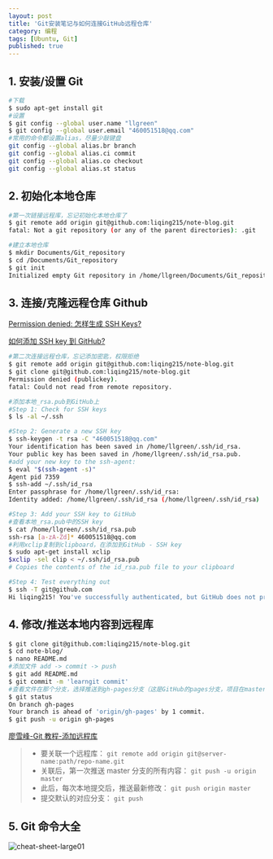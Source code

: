 ```yaml
---
layout: post
title: 'Git安装笔记与如何连接GitHub远程仓库'
category: 编程
tags: [Ubuntu, Git]
published: true
---
```


## 1. 安装/设置 Git

```bash
#下载
$ sudo apt-get install git
#设置
$ git config --global user.name "llgreen"
$ git config --global user.email "460051518@qq.com"
#常用的命令都设置alias，尽量少敲键盘
git config --global alias.br branch
git config --global alias.ci commit
git config --global alias.co checkout
git config --global alias.st status
```

## 2. 初始化本地仓库

```bash
#第一次链接远程库，忘记初始化本地仓库了
$ git remote add origin git@github.com:liqing215/note-blog.git
fatal: Not a git repository (or any of the parent directories): .git

#建立本地仓库
$ mkdir Documents/Git_repository
$ cd /Documents/Git_repository
$ git init
Initialized empty Git repository in /home/llgreen/Documents/Git_repository/.git/
```

## 3. 连接/克隆远程仓库 Github

[Permission denied: 怎样生成 SSH Keys?](https://help.github.com/articles/generating-ssh-keys)

[如何添加 SSH key 到 GitHub?](https://github.com/settings/ssh)

```bash
#第二次连接远程仓库，忘记添加密匙，权限拒绝
$ git remote add origin git@github.com:liqing215/note-blog.git
$ git clone git@github.com:liqing215/note-blog.git
Permission denied (publickey).
fatal: Could not read from remote repository.

#添加本地_rsa.pub到GitHub上
#Step 1: Check for SSH keys
$ ls -al ~/.ssh

#Step 2: Generate a new SSH key
$ ssh-keygen -t rsa -C "460051518@qq.com"
Your identification has been saved in /home/llgreen/.ssh/id_rsa.
Your public key has been saved in /home/llgreen/.ssh/id_rsa.pub.
#add your new key to the ssh-agent:
$ eval "$(ssh-agent -s)"
Agent pid 7359
$ ssh-add ~/.ssh/id_rsa
Enter passphrase for /home/llgreen/.ssh/id_rsa:
Identity added: /home/llgreen/.ssh/id_rsa (/home/llgreen/.ssh/id_rsa)

#Step 3: Add your SSH key to GitHub
#查看本地_rsa.pub中的SSH key
$ cat /home/llgreen/.ssh/id_rsa.pub
ssh-rsa [a-zA-Zd]* 460051518@qq.com
#利用xclip复制到clipboard，在添加到GitHub - SSH key
$ sudo apt-get install xclip
$xclip -sel clip < ~/.ssh/id_rsa.pub
# Copies the contents of the id_rsa.pub file to your clipboard

#Step 4: Test everything out
$ ssh -T git@github.com
Hi liqing215! You've successfully authenticated, but GitHub does not provide shell access.
```

## 4. 修改/推送本地内容到远程库

```bash
$ git clone git@github.com:liqing215/note-blog.git
$ cd note-blog/
$ nano README.md
#添加文件 add -> commit -> push
$ git add README.md
$ git commit -m 'learngit commit'
#查看文件在那个分支，选择推送到gh-pages分支（这是GitHub的pages分支，项目在master上）
$ git status
On branch gh-pages
Your branch is ahead of 'origin/gh-pages' by 1 commit.
$ git push -u origin gh-pages

```

[廖雪峰-Git 教程-添加远程库](http://www.liaoxuefeng.com/wiki/0013739516305929606dd18361248578c67b8067c8c017b000/0013752340242354807e192f02a44359908df8a5643103a000)

> - 要关联一个远程库：
>   `git remote add origin git@server-name:path/repo-name.git`
> - 关联后，第一次推送 master 分支的所有内容：
>   `git push -u origin master`
> - 此后，每次本地提交后，推送最新修改：
>   `git push origin master`
> - 提交默认的对应分支：
>   `git push`

## 5. Git 命令大全

![cheat-sheet-large01](https://raw.staticdn.net/JimmyLv/images/master/images/tech/cheat-sheet-large01.png)
